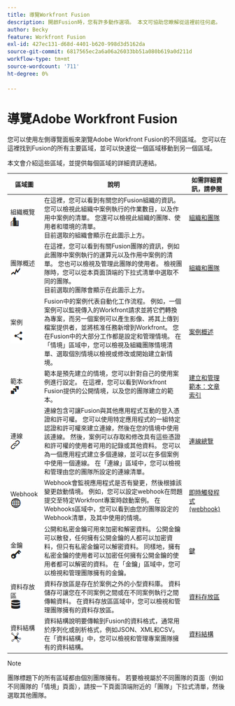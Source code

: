 ```yaml
---
title: 導覽Workfront Fusion
description: 開啟Fusion時，您有許多動作選項。 本文可協助您瞭解從這裡前往何處。
author: Becky
feature: Workfront Fusion
exl-id: 427ec131-d68d-4401-b620-998d3d5162da
source-git-commit: 6817565ec2a6a06a26033bb51a080b619a0d211d
workflow-type: tm+mt
source-wordcount: '711'
ht-degree: 0%

---
```


# 導覽Adobe Workfront Fusion

您可以使用左側導覽面板來瀏覽Adobe Workfront Fusion的不同區域。 您可以在這裡找到Fusion的所有主要區域，並可以快速從一個區域移動到另一個區域。

本文會介紹這些區域，並提供每個區域的詳細資訊連結。

| 區域圖 | 說明 | 如需詳細資訊，請參閱 |
|---|---|---|
| 組織概覽<br> ![組織圖示](assets/org-icon.png) | 在這裡，您可以看到有關您的Fusion組織的資訊。 您可以檢視此組織中案例執行的作業數目，以及作用中案例的清單。 您還可以檢視此組織的團隊、使用者和環境的清單。<br>目前選取的組織會顯示在此圖示上方。 | [組織和團隊](/help/workfront-fusion/set-up-and-manage-workfront-fusion/set-up-and-manage-orgs-and-teams/set-up-orgs-teams-and-users/org-and-team-overview.md) |
| 團隊概述<br> ![團隊圖示](assets/team-icon.png) | 在這裡，您可以看到有關Fusion團隊的資訊，例如此團隊中案例執行的運算元以及作用中案例的清單。 您也可以檢視及管理此團隊的使用者。 檢視團隊時，您可以從本頁面頂端的下拉式清單中選取不同的團隊。<br>目前選取的團隊會顯示在此圖示上方。 | [組織和團隊](/help/workfront-fusion/set-up-and-manage-workfront-fusion/set-up-and-manage-orgs-and-teams/set-up-orgs-teams-and-users/org-and-team-overview.md) |
| 案例<br> ![案例圖示](assets/scenarios-icon.png) | Fusion中的案例代表自動化工作流程。 例如，一個案例可以監視傳入的Workfront請求並將它們轉換為專案，而另一個案例可以產生影像、將其上傳到檔案提供者，並將核准任務新增到Workfront。 您在Fusion中的大部分工作都是設定和管理情境。 在「情境」區域中，您可以檢視及組織團隊情境清單、選取個別情境以檢視或修改或開始建立新情境。 | [案例概述](/help/workfront-fusion/get-started-with-fusion/understand-fusion/scenario-overview.md) |
| 範本<br> ![範本圖示](assets/templates-icon.png) | 範本是預先建立的情境，您可以針對自己的使用案例進行設定。 在這裡，您可以看到Workfront Fusion提供的公開情境，以及您的團隊建立的範本。 | [建立和管理範本：文章索引](/help/workfront-fusion/create-and-manage-templates/create-manage-templates-toc.md) |
| 連線<br> ![連線圖示](assets/connections-icon.png) | 連線包含可讓Fusion與其他應用程式互動的登入憑證和許可權。 您可以使用特定應用程式的一組特定認證和許可權來建立連線，然後在您的情境中使用該連線。 然後，案例可以存取和修改具有這些憑證和許可權的使用者可用的記錄或其他資料。 您可以為一個應用程式建立多個連線，並可以在多個案例中使用一個連線。 在「連線」區域中，您可以檢視和管理由您的團隊所設定的連線清單。 | [連線總覽](/help/workfront-fusion/get-started-with-fusion/understand-fusion/connection-overview.md) |
| Webhook <br> ![Webhooks圖示](assets/webhooks-icon.png) | Webhook會監視應用程式是否有變更，然後根據該變更啟動情境。 例如，您可以設定webhook在問題提交至特定Workfront專案時啟動案例。 在Webhooks區域中，您可以看到由您的團隊設定的Webhook清單，及其中使用的情境。 | [即時觸發程式(webhook)](/help/workfront-fusion/references/modules/webhooks-reference.md) |
| 金鑰<br> ![按鍵圖示](assets/keys-icon.png) | 公開和私密金鑰可用來加密和解密資料。 公開金鑰可以散發，任何擁有公開金鑰的人都可以加密資料，但只有私密金鑰可以解密資料。 同樣地，擁有私密金鑰的使用者可以加密任何擁有公開金鑰的使用者都可以解密的資料。 在「金鑰」區域中，您可以檢視和管理團隊擁有的金鑰。 | [鍵](/help/workfront-fusion/references/modules/keys.md) |
| 資料存放區<br> ![資料存放區圖示](assets/data-store-icon.png) | 資料存放區是存在於案例之外的小型資料庫。 資料儲存可讓您在不同案例之間或在不同案例執行之間傳輸資料。 在資料存放區區域中，您可以檢視和管理團隊擁有的資料存放區。 | [資料存放區](/help/workfront-fusion/create-scenarios/map-data/data-stores.md) |
| 資料結構<br> ![資料結構圖示](assets/data-structure-icon.png) | 資料結構說明要傳輸到Fusion的資料格式，通常用於序列化或剖析格式，例如JSON、XML和CSV。 在「資料結構」中，您可以檢視和管理專案團隊擁有的資料結構。 | [資料結構](/help/workfront-fusion/references/mapping-panel/data-types/data-structures.md) |

>[!NOTE]
>
>團隊標題下的所有區域都由個別團隊擁有。 若要檢視屬於不同團隊的頁面（例如不同團隊的「情境」頁面），請按一下頁面頂端附近的「團隊」下拉式清單，然後選取其他團隊。

